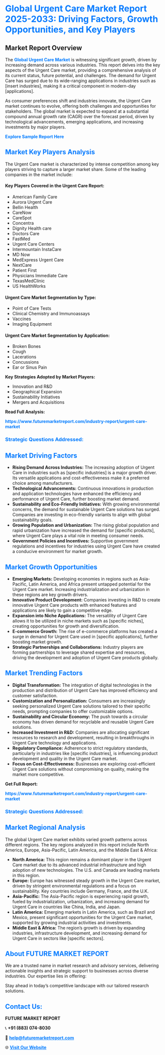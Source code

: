 <h1 style="color: #007BFF;">Global Urgent Care Market Report 2025-2033: Driving Factors, Growth Opportunities, and Key Players</h1>

<section id="overview">
<h2>Market Report Overview</h2>
<p>The <a href="https://www.futuremarketreport.com/industry-report/urgent-care-market" style="color: #007BFF; text-decoration: none;"><strong>Global Urgent Care Market</strong></a> is witnessing significant growth, driven by increasing demand across various industries. This report delves into the key aspects of the Urgent Care market, providing a comprehensive analysis of its current status, future potential, and challenges. The demand for Urgent Care has surged due to its wide-ranging applications in industries such as [insert industries], making it a critical component in modern-day [applications].</p>
<p>As consumer preferences shift and industries innovate, the Urgent Care market continues to evolve, offering both challenges and opportunities for stakeholders. The global market is expected to expand at a substantial compound annual growth rate (CAGR) over the forecast period, driven by technological advancements, emerging applications, and increasing investments by major players.</p>
</section>

<section id="overview">
<p><a href="https://www.futuremarketreport.com/request-sample/reportId=54986" style="color: #007BFF; text-decoration: none;"><strong>Explore Sample Report Here</strong></a></p>
</section>

<section id="key-players">
<h2 style="color: #007BFF;">Market Key Players Analysis</h2>
<p>The Urgent Care market is characterized by intense competition among key players striving to capture a larger market share. Some of the leading companies in the market include:</p>
<h4>Key Players Covered in the Urgent Care Report:</h4>
<ul><li>American Family Care</li><li>Aurora Urgent Care</li><li>Bellin Health</li><li>CareNow</li><li>CareSpot</li><li>Concentra</li><li>Dignity Health care</li><li>Doctors Care</li><li>FastMed</li><li>Urgent Care Centers</li><li>Intermountain InstaCare</li><li>MD Now</li><li>MedExpress Urgent Care</li><li>NextCare</li><li>Patient First</li><li>Physicians Immediate Care</li><li>TexasMedClinic</li><li>US HealthWorks</li></ul>
<h4>Urgent Care Market Segmentation by Type:</h4>
<ul><li>Point of Care Tests</li><li>Clinical Chemistry and Immunoassays</li><li>Vaccines</li><li>Imaging Equipment</li></ul>

<h4>Urgent Care Market Segmentation by Application:</h4>
<ul><li>Broken Bones</li><li>Cough</li><li>Lacerations</li><li>Concussions</li><li>Ear or Sinus Pain</li></ul>
<p><strong>Key Strategies Adopted by Market Players:</strong></p>
<ul>
<li>Innovation and R&D</li>
<li>Geographical Expansion</li>
<li>Sustainability Initiatives</li>
<li>Mergers and Acquisitions</li>
</ul>
</section>

<section>
<p><strong>Read Full Analysis: </strong></p><a href="https://www.futuremarketreport.com/industry-report/urgent-care-market" style="color: #007BFF; text-decoration: none;"><strong>https://www.futuremarketreport.com/industry-report/urgent-care-market</strong></a>
<h3 style="color: #007BFF;">Strategic Questions Addressed:</h3>
</section>

<section id="driving-factors">
<h2 style="color: #007BFF;">Market Driving Factors</h2>
<ul>
<li><strong>Rising Demand Across Industries:</strong> The increasing adoption of Urgent Care in industries such as [specific industries] is a major growth driver. Its versatile applications and cost-effectiveness make it a preferred choice among manufacturers.</li>
<li><strong>Technological Advancements:</strong> Continuous innovations in production and application technologies have enhanced the efficiency and performance of Urgent Care, further boosting market demand.</li>
<li><strong>Sustainability and Eco-Friendly Initiatives:</strong> With growing environmental concerns, the demand for sustainable Urgent Care solutions has surged. Companies are investing in eco-friendly variants to align with global sustainability goals.</li>
<li><strong>Growing Population and Urbanization:</strong> The rising global population and rapid urbanization have increased the demand for [specific products], where Urgent Care plays a vital role in meeting consumer needs.</li>
<li><strong>Government Policies and Incentives:</strong> Supportive government regulations and incentives for industries using Urgent Care have created a conducive environment for market growth.</li>
</ul>
</section>

<section id="growth-opportunities">
<h2 style="color: #007BFF;">Market Growth Opportunities</h2>
<ul>
<li><strong>Emerging Markets:</strong> Developing economies in regions such as Asia-Pacific, Latin America, and Africa present untapped potential for the Urgent Care market. Increasing industrialization and urbanization in these regions are key growth drivers.</li>
<li><strong>Innovative Product Development:</strong> Companies investing in R&D to create innovative Urgent Care products with enhanced features and applications are likely to gain a competitive edge.</li>
<li><strong>Expansion into Niche Applications:</strong> The versatility of Urgent Care allows it to be utilized in niche markets such as [specific niches], creating opportunities for growth and diversification.</li>
<li><strong>E-commerce Growth:</strong> The rise of e-commerce platforms has created a surge in demand for Urgent Care used in [specific applications], further boosting market growth.</li>
<li><strong>Strategic Partnerships and Collaborations:</strong> Industry players are forming partnerships to leverage shared expertise and resources, driving the development and adoption of Urgent Care products globally.</li>
</ul>
</section>

<section id="trending-factors">
<h2 style="color: #007BFF;">Market Trending Factors</h2>
<ul>
<li><strong>Digital Transformation:</strong> The integration of digital technologies in the production and distribution of Urgent Care has improved efficiency and customer satisfaction.</li>
<li><strong>Customization and Personalization:</strong> Consumers are increasingly seeking personalized Urgent Care solutions tailored to their specific needs, prompting companies to offer customizable options.</li>
<li><strong>Sustainability and Circular Economy:</strong> The push towards a circular economy has driven demand for recyclable and reusable Urgent Care solutions.</li>
<li><strong>Increased Investment in R&D:</strong> Companies are allocating significant resources to research and development, resulting in breakthroughs in Urgent Care technology and applications.</li>
<li><strong>Regulatory Compliance:</strong> Adherence to strict regulatory standards, particularly in industries like [specific industries], is influencing product development and quality in the Urgent Care market.</li>
<li><strong>Focus on Cost-Effectiveness:</strong> Businesses are exploring cost-efficient Urgent Care solutions without compromising on quality, making the market more competitive.</li>
</ul>
</section>

<section>
<p><strong>Get Full Report: </strong></p><a href="https://www.futuremarketreport.com/industry-report/urgent-care-market" style="color: #007BFF; text-decoration: none;"><strong>https://www.futuremarketreport.com/industry-report/urgent-care-market</strong></a>
<h3 style="color: #007BFF;">Strategic Questions Addressed:</h3>
</section>


<section id="regional-analysis">
<h2 style="color: #007BFF;">Market Regional Analysis</h2>
<p>The global Urgent Care market exhibits varied growth patterns across different regions. The key regions analyzed in this report include North America, Europe, Asia-Pacific, Latin America, and the Middle East & Africa:</p>
<ul>
<li><strong>North America:</strong> This region remains a dominant player in the Urgent Care market due to its advanced industrial infrastructure and high adoption of new technologies. The U.S. and Canada are leading markets in this region.</li>
<li><strong>Europe:</strong> Europe has witnessed steady growth in the Urgent Care market, driven by stringent environmental regulations and a focus on sustainability. Key countries include Germany, France, and the U.K.</li>
<li><strong>Asia-Pacific:</strong> The Asia-Pacific region is experiencing rapid growth, fueled by industrialization, urbanization, and increasing demand for Urgent Care in countries like China, India, and Japan.</li>
<li><strong>Latin America:</strong> Emerging markets in Latin America, such as Brazil and Mexico, present significant opportunities for the Urgent Care market, supported by growing industrial activities and investments.</li>
<li><strong>Middle East & Africa:</strong> The region’s growth is driven by expanding industries, infrastructure development, and increasing demand for Urgent Care in sectors like [specific sectors].</li>
</ul>
</section>

<footer>
<h2 style="color: #007BFF;">About FUTURE MARKET REPORT</h2>
<p>We are a trusted name in market research and advisory services, delivering actionable insights and strategic support to businesses across diverse industries. Our expertise lies in offering:</p>

<p>Stay ahead in today’s competitive landscape with our tailored research solutions.</p>

<h2 style="color: #007BFF;">Contact Us:</h2>
<p><strong>FUTURE MARKET REPORT</strong></p>
<p>📞 <strong>+91 (883) 074-8030</strong></p>
<p>📧 <strong><a href="mailto:help@futuremarketreport.com" style="color: #007BFF;">help@futuremarketreport.com</a></strong></p>
<p>🌐 <strong><a href="https://www.futuremarketreport.com/" style="color: #007BFF;">Visit Our Website</a></strong></p>
</footer>